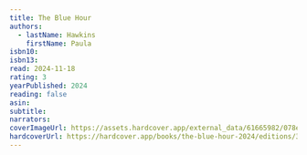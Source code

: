 ```yaml
---
title: The Blue Hour
authors:
  - lastName: Hawkins
    firstName: Paula
isbn10:
isbn13:
read: 2024-11-18
rating: 3
yearPublished: 2024
reading: false
asin:
subtitle:
narrators:
coverImageUrl: https://assets.hardcover.app/external_data/61665982/078ed3701e5ccde0b47b66218b8f514dcb5ee5e7.jpeg
hardcoverUrl: https://hardcover.app/books/the-blue-hour-2024/editions/31640585
---
```

